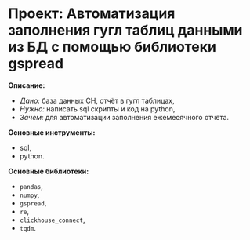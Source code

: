 # **Проект:** Автоматизация заполнения гугл таблиц данными из БД с помощью библиотеки gspread

**Описание:**
  - *Дано:* база данных CH, отчёт в гугл таблицах,
  - *Нужно:* написать sql скрипты и код на python,
  - *Зачем:* для автоматизации заполнения ежемесячного отчёта.

**Основные инструменты:** 
  - sql, 
  - python.

**Основные библиотеки:** 
  - `pandas`, 
  - `numpy`, 
  - `gspread`,
  - `re`,
  - `clickhouse_connect`,
  - `tqdm`.
